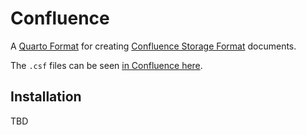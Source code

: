 # Confluence

A [Quarto Format](https://quarto.org/docs/extensions/formats.html) for creating [Confluence Storage Format](https://confluence.atlassian.com/doc/confluence-storage-format-790796544.html) documents.

The `.csf` files can be seen [in Confluence here](https://allenmanning.atlassian.net/wiki/spaces/QUARTOCONF/pages/65659).

## Installation

TBD

